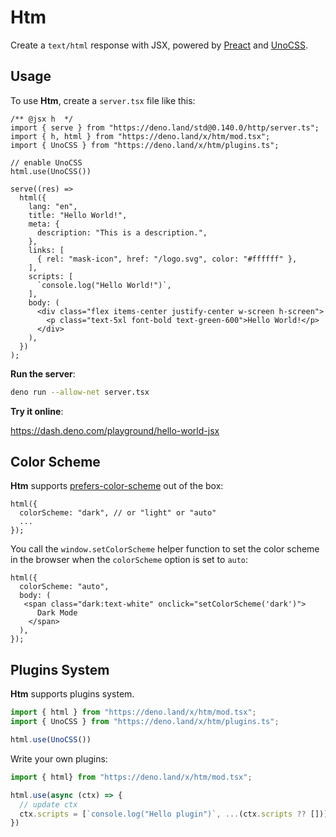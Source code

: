# Htm

Create a `text/html` response with JSX, powered by
[Preact](https://preactjs.org) and [UnoCSS](https://github.com/unocss/unocss).

## Usage

To use **Htm**, create a `server.tsx` file like this:

```tsx
/** @jsx h  */
import { serve } from "https://deno.land/std@0.140.0/http/server.ts";
import { h, html } from "https://deno.land/x/htm/mod.tsx";
import { UnoCSS } from "https://deno.land/x/htm/plugins.ts";

// enable UnoCSS
html.use(UnoCSS())

serve((res) =>
  html({
    lang: "en",
    title: "Hello World!",
    meta: {
      description: "This is a description.",
    },
    links: [
      { rel: "mask-icon", href: "/logo.svg", color: "#ffffff" },
    ],
    scripts: [
      `console.log("Hello World!")`, 
    ],
    body: (
      <div class="flex items-center justify-center w-screen h-screen">
        <p class="text-5xl font-bold text-green-600">Hello World!</p>
      </div>
    ),
  })
);
```

**Run the server**:

```bash
deno run --allow-net server.tsx
```

**Try it online**:

https://dash.deno.com/playground/hello-world-jsx

## Color Scheme

**Htm** supports [prefers-color-scheme](https://developer.mozilla.org/en-US/docs/Web/CSS/@media/prefers-color-scheme) out of the box:

```tsx
html({
  colorScheme: "dark", // or "light" or "auto"
  ...
});
```

You call the `window.setColorScheme` helper function to set the color scheme in the browser when the `colorScheme` option is set to `auto`:

```tsx
html({
  colorScheme: "auto",
  body: (
   <span class="dark:text-white" onclick="setColorScheme('dark')">
      Dark Mode
    </span>
  ),
});
```

## Plugins System

**Htm** supports plugins system.

```ts
import { html } from "https://deno.land/x/htm/mod.tsx";
import { UnoCSS } from "https://deno.land/x/htm/plugins.ts";

html.use(UnoCSS())
```

Write your own plugins:

```ts
import { html} from "https://deno.land/x/htm/mod.tsx";

html.use(async (ctx) => {
  // update ctx
  ctx.scripts = [`console.log("Hello plugin")`, ...(ctx.scripts ?? [])];
})
```
